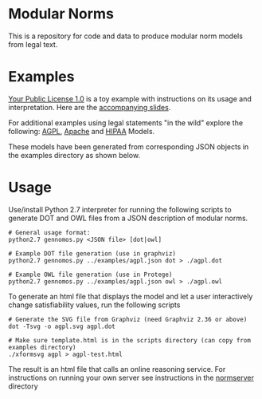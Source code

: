 # Modular Norms
This is a repository for code and data to produce modular norm models from legal text.

# Examples

[Your Public License 1.0](https://robinagandhi.github.io/modularnorms/examples/yourlicense-test.html) is a toy example with instructions on its usage and interpretation. Here are the [accompanying slides](./examples/tutorial-slides.ppsx).

For additional examples using legal statements "in the wild" explore the following: [AGPL](https://robinagandhi.github.io/modularnorms/examples/agpl-test.html), [Apache](https://robinagandhi.github.io/modularnorms/examples/apache-test.html) and [HIPAA](https://robinagandhi.github.io/modularnorms/examples/hipaalite-test.html) Models.

These models have been generated from corresponding JSON objects in the examples directory as shown below.   

# Usage

Use/install Python 2.7 interpreter for running the following scripts to generate DOT and OWL files from a JSON description of modular norms.

```
# General usage format:
python2.7 gennomos.py <JSON file> [dot|owl]

# Example DOT file generation (use in graphviz)
python2.7 gennomos.py ../examples/agpl.json dot > ./agpl.dot

# Example OWL file generation (use in Protege)
python2.7 gennomos.py ../examples/agpl.json owl > ./agpl.owl

```

To generate an html file that displays the model and let a user interactively change satisfiability values, run the following scripts
```
# Generate the SVG file from Graphviz (need Graphviz 2.36 or above)
dot -Tsvg -o agpl.svg agpl.dot

# Make sure template.html is in the scripts directory (can copy from examples directory)
./xformsvg agpl > agpl-test.html
```
The result is an html file that calls an online reasoning service. For instructions on running your own server see instructions in the [normserver](https://github.com/robinagandhi/modularnorms/tree/master/normserver) directory
